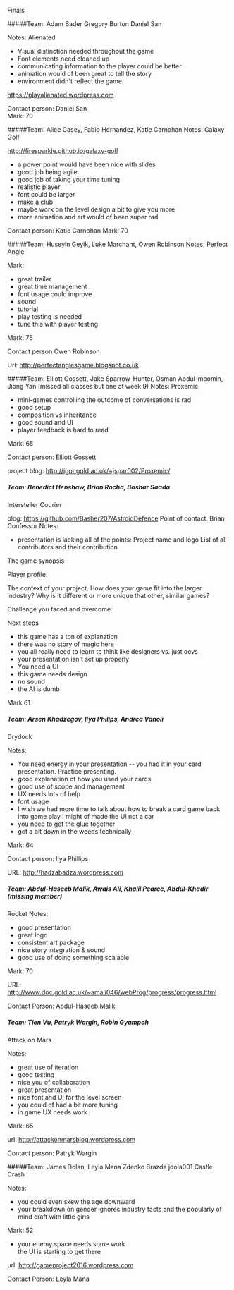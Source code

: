Finals 

#####Team: Adam Bader Gregory Burton Daniel San

Notes: Alienated 
* Visual distinction needed throughout the game 
* Font elements need cleaned up
* communicating information to the player could be better 
* animation would of been great to tell the story 
* environment didn't reflect the game 

https://playalienated.wordpress.com

Contact person: Daniel San  
Mark: 70

#####Team: Alice Casey, Fabio Hernandez, Katie Carnohan
Notes: Galaxy Golf

http://firesparkle.github.io/galaxy-golf
* a power point would have been nice with slides 
* good job being agile 
* good job of taking your time tuning 
* realistic player 
* font could be larger 
* make a club 
* maybe work on the level design a bit to give you more 
* more animation and art would of been super rad 

Contact person: Katie Carnohan
Mark: 70


#####Team: Huseyin Geyik, Luke Marchant, Owen Robinson 
Notes: Perfect Angle 

Mark: 
* great trailer 
* great time management 
* font usage could improve 
* sound 
* tutorial 
* play testing is needed 
* tune this with player testing 

Mark: 75 

Contact person Owen Robinson 

Url: http://perfectanglesgame.blogspot.co.uk 


#####Team: Elliott Gossett, Jake Sparrow-Hunter, Osman Abdul-moomin, Jiong Yan (missed all classes but one at week 9) 
Notes: Proxemic 
* mini-games controlling the outcome of conversations is rad 
* good setup 
* composition vs inheritance
* good sound and UI 
* player feedback is hard to read 

Mark: 65

Contact person: Elliott Gossett 

project blog: http://igor.gold.ac.uk/~jspar002/Proxemic/ 


##### Team: Benedict Henshaw, Brian Rocha, Bashar Saada 
Intersteller Courier  

blog: https://github.com/Basher207/AstroidDefence
Point of contact: Brian Confessor 
Notes: 
* presentation is lacking all of the points: 
Project name and logo
List of all contributors and their contribution

The game synopsis

Player profile.

The context of your project. How does your game fit into the larger industry? Why is it different or more unique that other, similar games?

Challenge you faced and overcome

Next steps

* this game has a ton of explanation 
* there was no story of magic here 
* you all really need to learn to think like designers vs. just devs 
* your presentation isn't set up properly 
* You need a UI 
* this game needs design  
* no sound 
* the AI is dumb 

Mark 61 

##### Team: Arsen Khadzegov, Ilya Philips, Andrea Vanoli
Drydock 

Notes: 
* You need energy in your presentation -- you had it in your card presentation. Practice presenting. 
* good explanation of how you used your cards 
* good use of scope and management 
* UX needs lots of help 
* font usage 
* I wish we had more time to talk about how to break a card game back into game play 
I might of made the UI not a car 
* you need to get the glue together 
* got a bit down in the weeds technically 

Mark: 64

Contact person: Ilya Phillips 

URL: http://hadzabadza.wordpress.com 

##### Team: Abdul-Haseeb  Malik, Awais Ali, Khalil Pearce, Abdul-Khadir (missing member) 
Rocket 
Notes: 
* good presentation 
* great logo 
* consistent art package 
* nice story integration & sound 
* good use of doing something scalable 

Mark: 70


URL: http://www.doc.gold.ac.uk/~amali046/webProg/progress/progress.html

Contact Person: Abdul-Haseeb Malik 

##### Team: Tien Vu, Patryk Wargin, Robin Gyampoh 
Attack on Mars 

Notes:  
* great use of iteration 
* good testing 
* nice you of collaboration 
* great presentation 
* nice font and UI for the level screen 
* you could of had a bit more tuning 
* in game UX needs work 

Mark: 65

url: http://attackonmarsblog.wordpress.com

Contact person: Patryk Wargin 

#####Team: James Dolan, Leyla Mana Zdenko Brazda jdola001 
Castle Crash 

Notes: 
* you could even skew the age downward 
* your breakdown on gender ignores industry facts and the popularly of mind craft with little girls 

Mark: 52
* your enemy space needs some work   
the UI is starting to get there 

url: http://gameproject2016.wordpress.com

Contact Person: Leyla Mana







